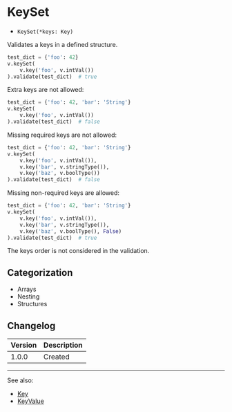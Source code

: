 # KeySet

- `KeySet(*keys: Key)`

Validates a keys in a defined structure.

```python
test_dict = {'foo': 42}
v.keySet(
    v.key('foo', v.intVal())
).validate(test_dict)  # true
```

Extra keys are not allowed:
```python
test_dict = {'foo': 42, 'bar': 'String'}
v.keySet(
    v.key('foo', v.intVal())
).validate(test_dict)  # false
```

Missing required keys are not allowed:
```python
test_dict = {'foo': 42, 'bar': 'String'}
v.keySet(
    v.key('foo', v.intVal()),
    v.key('bar', v.stringType()),
    v.key('baz', v.boolType())
).validate(test_dict)  # false
```

Missing non-required keys are allowed:
```python
test_dict = {'foo': 42, 'bar': 'String'}
v.keySet(
    v.key('foo', v.intVal()),
    v.key('bar', v.stringType()),
    v.key('baz', v.boolType(), False)
).validate(test_dict)  # true
```

The keys order is not considered in the validation.

## Categorization

- Arrays
- Nesting
- Structures

## Changelog

Version | Description
--------|-------------
  1.0.0 | Created

***
See also:

- [Key](Key.md)
- [KeyValue](KeyValue.md)